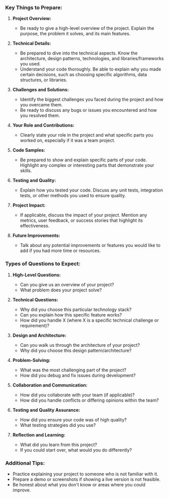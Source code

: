 
### Key Things to Prepare:

1. **Project Overview:**
   - Be ready to give a high-level overview of the project. Explain the purpose, the problem it solves, and its main features.

2. **Technical Details:**
   - Be prepared to dive into the technical aspects. Know the architecture, design patterns, technologies, and libraries/frameworks you used.
   - Understand your code thoroughly. Be able to explain why you made certain decisions, such as choosing specific algorithms, data structures, or libraries.

3. **Challenges and Solutions:**
   - Identify the biggest challenges you faced during the project and how you overcame them.
   - Be ready to discuss any bugs or issues you encountered and how you resolved them.

4. **Your Role and Contributions:**
   - Clearly state your role in the project and what specific parts you worked on, especially if it was a team project.

5. **Code Samples:**
   - Be prepared to show and explain specific parts of your code. Highlight any complex or interesting parts that demonstrate your skills.

6. **Testing and Quality:**
   - Explain how you tested your code. Discuss any unit tests, integration tests, or other methods you used to ensure quality.

7. **Project Impact:**
   - If applicable, discuss the impact of your project. Mention any metrics, user feedback, or success stories that highlight its effectiveness.

8. **Future Improvements:**
   - Talk about any potential improvements or features you would like to add if you had more time or resources.

### Types of Questions to Expect:

1. **High-Level Questions:**
   - Can you give us an overview of your project?
   - What problem does your project solve?

2. **Technical Questions:**
   - Why did you choose this particular technology stack?
   - Can you explain how this specific feature works?
   - How did you handle X (where X is a specific technical challenge or requirement)?

3. **Design and Architecture:**
   - Can you walk us through the architecture of your project?
   - Why did you choose this design pattern/architecture?

4. **Problem-Solving:**
   - What was the most challenging part of the project?
   - How did you debug and fix issues during development?

5. **Collaboration and Communication:**
   - How did you collaborate with your team (if applicable)?
   - How did you handle conflicts or differing opinions within the team?

6. **Testing and Quality Assurance:**
   - How did you ensure your code was of high quality?
   - What testing strategies did you use?

7. **Reflection and Learning:**
   - What did you learn from this project?
   - If you could start over, what would you do differently?

### Additional Tips:

- Practice explaining your project to someone who is not familiar with it.
- Prepare a demo or screenshots if showing a live version is not feasible.
- Be honest about what you don't know or areas where you could improve.

